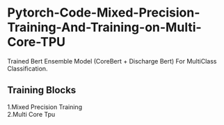 # Pytorch-Code-Mixed-Precision-Training-And-Training-on-Multi-Core-TPU
Trained Bert Ensemble Model (CoreBert + Discharge Bert) For MultiClass Classification.

## Training Blocks
1.Mixed Precision Training  
2.Multi Core Tpu
